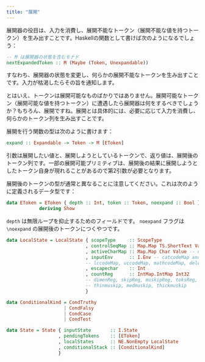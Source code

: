 ```yaml
---
title: "展開"
---
```


展開器の役目は、入力を消費し、展開不能なトークン（展開不能な値を持つトークン）を生み出すことです。Haskellの関数として書けば次のようになるでしょう：

```haskell
-- M は展開器の状態を含むモナド
nextExpandedToken :: M (Maybe (Token, Unexpandable))
```

すなわち、展開器の状態を変更し、何らかの展開不能なトークンを生み出すことです。入力が枯渇したらその旨を通知します。

とはいえ、トークンは展開可能なものばかりではありません。展開可能なトークン（展開可能な値を持つトークン）に遭遇したら展開器は何をするべきでしょうか？もちろん、展開ですね。展開とは具体的には、必要に応じて入力を消費し、何らかのトークン列を生み出すことです。

展開を行う関数の型は次のように書けます：

```haskell
expand :: Expandable -> Token -> M [EToken]
```

引数は展開したい値と、展開しようとしているトークンで、返り値は、展開後のトークン列です。一部の展開可能プリミティブは、展開後の結果に展開しようとしたトークン自身が現れることがあるので第2引数が必要となります。

展開後のトークンの型が通常と異なることに注意してください。これは次のように定義されるデータ型です：

```haskell
data EToken = EToken { depth :: Int, token :: Token, noexpand :: Bool }
            deriving Show
```

`depth` は無限ループを抑止するためのフィールドです。
`noexpand` フラグは `\noexpand` の展開後のトークンにつくやつです。

```haskell
data LocalState = LocalState { scopeType     :: ScopeType
                             , controlSeqMap :: Map.Map TS.ShortText Value
                             , activeCharMap :: Map.Map Char Value -- use IntMap?
                             , inputEnv      :: I.Env -- catcodeMap and endlinechar
                             -- lccodeMap, uccodeMap, mathcodeMap, delcodeMap, sfcodeMap
                             , escapechar    :: Int
                             , countReg      :: IntMap.IntMap Int32
                             -- dimenReg, skipReg, muskipReg, toksReg, box registers
                             -- thinmuskip, medmuskip, thickmuskip
                             }

data ConditionalKind = CondTruthy
                     | CondFalsy
                     | CondCase
                     | CondTest

data State = State { inputState       :: I.State
                   , pendingTokens    :: [EToken]
                   , localStates      :: NE.NonEmpty LocalState
                   , conditionalStack :: [ConditionalKind]
                   }
```
